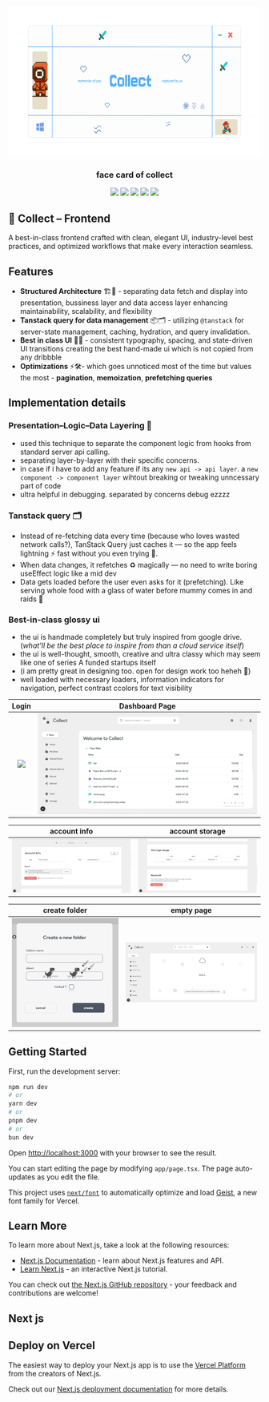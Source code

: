 <div align="center">
  
<img src="/public/github-logo.png" alt="looks Image" width="600" height="300">

</div>
<h3 align="center"> face card of collect </h3>

<p align="center">
     <img src = "https://img.shields.io/badge/next-000000?style=for-the-badge&logo=next.js&logoColor=white" />
     <img src = "https://img.shields.io/badge/redux-5849BE?style=for-the-badge&logo=redux&logoColor=white" />
     <img src = "https://img.shields.io/badge/framer_motion-ffca28?style=for-the-badge&logo=framer&logoColor=%23ffffff&color=%237178f6" />
     <img src = "https://img.shields.io/badge/TanStack_Query-160440?style=for-the-badge&logo=react-query" />
     <img src = "https://img.shields.io/badge/Tailwind_CSS-grey?style=for-the-badge&logo=tailwind-css&logoColor=38B2AC" />
 </p>

## 🧠 Collect – Frontend
A best-in-class frontend crafted with clean, elegant UI, industry-level best practices, and optimized workflows that make every interaction seamless.

## Features
- **Structured Architecture** 🏗️🧩 - separating data fetch and display into presentation, bussiness layer and data access layer enhancing maintainability, scalability, and flexibility
- **Tanstack query for data management** 📦🗂️ - utilizing `@tanstack` for server-state management, caching, hydration, and query invalidation.
- **Best in class UI** 🎨✨ - consistent typography, spacing, and state-driven UI transitions creating the best hand-made ui which is not copied from any dribbble
- **Optimizations** ⚡🛠️- which goes unnoticed most of the time but values the most - **pagination**, **memoization**, **prefetching queries**

## Implementation details

### Presentation–Logic–Data Layering 🧩
- used this technique to separate the component logic from hooks from standard server api calling. 
- separating layer-by-layer with their specific concerns. 
- in case if i have to add any feature if its any `new api -> api layer`. a `new component -> component layer` wihtout breaking or tweaking unncessary part of code
- ultra helpful in debugging. separated by concerns debug ezzzz

### Tanstack query 🗂️
 - Instead of re-fetching data every time (because who loves wasted network calls?), TanStack Query just caches it — so the app feels lightning ⚡ fast without you even trying 🤫.
 - When data changes, it refetches ♻ magically — no need to write boring useEffect logic like a mid dev
 - Data gets loaded before the user even asks for it (prefetching). Like serving whole food with a glass of water before mummy comes in and raids 🎐


### Best-in-class glossy ui
- the ui is handmade completely but truly inspired from google drive. (*what'll be the best place to inspire from than a cloud service itself*)
- the ui is well-thought, smooth, creative and ultra classy which may seem like one of series A funded startups itself
- (i am pretty great in designing too. open for design work too heheh 🎨)
- well loaded with necessary loaders, information indicators for navigation, perfect contrast ccolors for text visibility

|      Login       |         Dashboard Page      |
| :---------------------: | :----------------------: |
| <img src='/public/demo/login.png'> | <img src='/public/demo/dashboard.png'> |


|      account info       |         account storage      |
| :---------------------: | :----------------------: |
| <img src='/public/demo/account-info.png'> | <img src='/public/demo/account-storage.png'> |

|      create folder       |         empty page      |
| :---------------------: | :----------------------: |
| <img src='/public/demo/create-folder.png'> | <img src='/public/demo/empty-page.png'> |

## Getting Started

First, run the development server:

```bash
npm run dev
# or
yarn dev
# or
pnpm dev
# or
bun dev
```

Open [http://localhost:3000](http://localhost:3000) with your browser to see the result.

You can start editing the page by modifying `app/page.tsx`. The page auto-updates as you edit the file.

This project uses [`next/font`](https://nextjs.org/docs/app/building-your-application/optimizing/fonts) to automatically optimize and load [Geist](https://vercel.com/font), a new font family for Vercel.

## Learn More

To learn more about Next.js, take a look at the following resources:

- [Next.js Documentation](https://nextjs.org/docs) - learn about Next.js features and API.
- [Learn Next.js](https://nextjs.org/learn) - an interactive Next.js tutorial.

You can check out [the Next.js GitHub repository](https://github.com/vercel/next.js) - your feedback and contributions are welcome!

## Next js

## Deploy on Vercel

The easiest way to deploy your Next.js app is to use the [Vercel Platform](https://vercel.com/new?utm_medium=default-template&filter=next.js&utm_source=create-next-app&utm_campaign=create-next-app-readme) from the creators of Next.js.

Check out our [Next.js deployment documentation](https://nextjs.org/docs/app/building-your-application/deploying) for more details.
